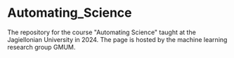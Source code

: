 # Automating_Science
The repository for the course "Automating Science" taught at the Jagiellonian University in 2024. The page is hosted by the machine learning research group GMUM.

